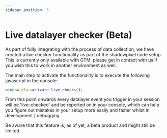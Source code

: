 ```yaml
---
sidebar_position: 3
---
```


# Live datalayer checker (Beta)

As part of fully integrating with the process of data collection, we have created a live checker functionality as part of the shadowpixel code setup. This is currently only available with GTM, please get in contact with us if you wish this to work in another environment as well. 

The main step to activate the functionality is to execute the following javascript in the console: 

```javascript
window.dlm.activate_live_checks();
```

From this point onwards every datalayer event you trigger in your session will be 'live-checked' and be reported on in your console, which can help you figure out mistakes in your setup more easily and faster whilst in development / debugging. 

Be aware that this feature is, as of yet, a beta product and might still be limited. 

